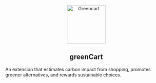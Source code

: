 <p align="center">
  <a href="https://www.steelscout.com">
    <img alt="Greencart" src="./src/greencart_logo.png" width="120" />
  </a>
</p>
<h2 align="center">
    greenCart
</h2>

An extension that estimates carbon impact from shopping, promotes greener alternatives, and rewards sustainable choices.
